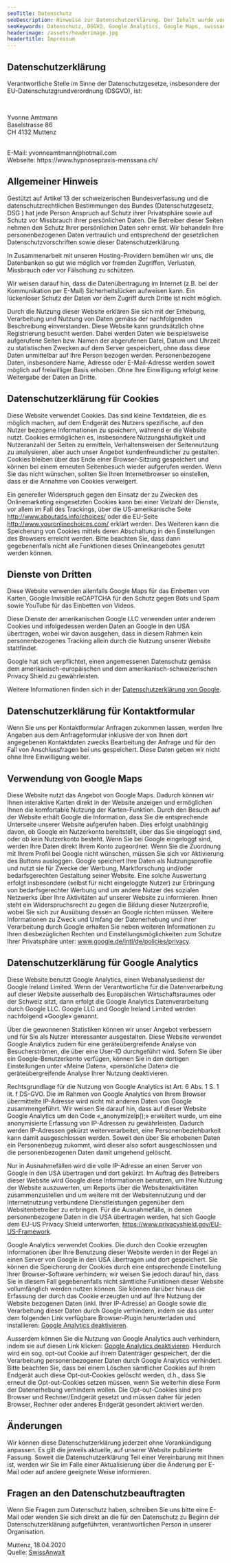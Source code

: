 ```yaml
---
seoTitle: Datenschutz
seoDescription: Hinweise zur Datenschutzerklärung. Der Inhalt wurde von swissanwalt.ch erstellt.
seoKeywords: Datenschutz, DSGVO, Google Analytics, Google Maps, swissanwalt, Hinweise, Cookies
headerimage: /assets/headerimage.jpg
headertitle: Impressum
---
```


<h2>Datenschutzerkl&auml;rung</h2>
<p>Verantwortliche Stelle im Sinne der Datenschutzgesetze, insbesondere der EU-Datenschutzgrundverordnung (DSGVO), ist:</p>
<br/>
<p>Yvonne Amtmann
    <br/>Baselstrasse 86
       <br/>CH 4132 Muttenz</p>
       <br/>E-Mail: yvonneamtmann@hotmail.com
       <br/>Webseite: https://www.hypnosepraxis-menssana.ch/ </p>
<h2>Allgemeiner Hinweis</h2>
<p>Gest&uuml;tzt auf Artikel 13 der schweizerischen Bundesverfassung und die datenschutzrechtlichen Bestimmungen des Bundes (Datenschutzgesetz, DSG
    <!--DSG-->) hat jede Person Anspruch auf Schutz ihrer Privatsph&auml;re sowie auf Schutz vor Missbrauch ihrer pers&ouml;nlichen Daten. Die Betreiber dieser Seiten nehmen den Schutz Ihrer pers&ouml;nlichen Daten sehr ernst. Wir behandeln Ihre personenbezogenen Daten vertraulich und entsprechend der gesetzlichen Datenschutzvorschriften sowie dieser Datenschutzerkl&auml;rung.</p>
<p>In Zusammenarbeit mit unseren Hosting-Providern bem&uuml;hen wir uns, die Datenbanken so gut wie m&ouml;glich vor fremden Zugriffen, Verlusten, Missbrauch oder vor F&auml;lschung zu sch&uuml;tzen.</p>
<p>Wir weisen darauf hin, dass die Daten&uuml;bertragung im Internet (z.B. bei der Kommunikation per E-Mail) Sicherheitsl&uuml;cken aufweisen kann. Ein l&uuml;ckenloser Schutz der Daten vor dem Zugriff durch Dritte ist nicht m&ouml;glich.</p>
<p>Durch die Nutzung dieser Website erkl&auml;ren Sie sich mit der Erhebung, Verarbeitung und Nutzung von Daten gem&auml;ss der nachfolgenden Beschreibung einverstanden. Diese Website kann grunds&auml;tzlich ohne Registrierung besucht werden. Dabei werden Daten wie beispielsweise aufgerufene Seiten bzw. Namen der abgerufenen Datei, Datum und Uhrzeit zu statistischen Zwecken auf dem Server gespeichert, ohne dass diese Daten unmittelbar auf Ihre Person bezogen werden. Personenbezogene Daten, insbesondere Name, Adresse oder E-Mail-Adresse werden soweit m&ouml;glich auf freiwilliger Basis erhoben. Ohne Ihre Einwilligung erfolgt keine Weitergabe der Daten an Dritte.</p>
<h2>Datenschutzerkl&auml;rung f&uuml;r Cookies</h2>
<p>Diese Website verwendet Cookies. Das sind kleine Textdateien, die es m&ouml;glich machen, auf dem Endger&auml;t des Nutzers spezifische, auf den Nutzer bezogene Informationen zu speichern, w&auml;hrend er die Website nutzt. Cookies erm&ouml;glichen es, insbesondere Nutzungsh&auml;ufigkeit und Nutzeranzahl der Seiten zu ermitteln, Verhaltensweisen der Seitennutzung zu analysieren, aber auch unser Angebot kundenfreundlicher zu gestalten.
    <!--Allg.Cookies-->Cookies bleiben &uuml;ber das Ende einer Browser-Sitzung gespeichert und k&ouml;nnen bei einem erneuten Seitenbesuch wieder aufgerufen werden. Wenn Sie das nicht w&uuml;nschen, sollten Sie Ihren Internetbrowser so einstellen, dass er die Annahme von Cookies verweigert.</p>
<p>Ein genereller Widerspruch gegen den Einsatz der zu Zwecken des Onlinemarketing eingesetzten Cookies kann bei einer Vielzahl der Dienste, vor allem im Fall des Trackings, über die US-amerikanische Seite <a href="http://www.aboutads.info/choices/" target="_blank" rel="noopener">http://www.aboutads.info/choices/</a> oder die EU-Seite <a href="http://www.youronlinechoices.com/" target="_blank" rel="noopener">http://www.youronlinechoices.com/</a> erklärt werden. Des Weiteren kann die Speicherung von Cookies mittels deren Abschaltung in den Einstellungen des Browsers erreicht werden. Bitte beachten Sie, dass dann gegebenenfalls nicht alle Funktionen dieses Onlineangebotes genutzt werden können.</p>
<h2>Dienste von Dritten</h2>
<p>Diese Website verwenden allenfalls Google Maps f&uuml;r das Einbetten von Karten, Google Invisible reCAPTCHA f&uuml;r den Schutz gegen Bots und Spam sowie YouTube f&uuml;r das Einbetten von Videos.</p>
<p>Diese Dienste der amerikanischen Google LLC verwenden unter anderem Cookies und infolgedessen werden Daten an Google in den USA &uuml;bertragen, wobei wir davon ausgehen, dass in diesem Rahmen kein personenbezogenes Tracking allein durch die Nutzung unserer Website stattfindet.</p>
<p>Google hat sich verpflichtet, einen angemessenen Datenschutz gem&auml;ss dem amerikanisch-europ&auml;ischen und dem amerikanisch-schweizerischen Privacy Shield zu gew&auml;hrleisten.</p>
<p>Weitere Informationen finden sich in der <a href='https://policies.google.com/privacy?hl=de' target="_blank" rel="noopener" style="color: inherit;">Datenschutzerkl&auml;rung von Google</a>.</p>
<h2>Datenschutzerkl&auml;rung f&uuml;r Kontaktformular</h2>
<p>Wenn Sie uns per Kontaktformular Anfragen zukommen lassen, werden Ihre Angaben aus dem Anfrageformular inklusive der von Ihnen dort angegebenen Kontaktdaten zwecks Bearbeitung der Anfrage und f&uuml;r den Fall von Anschlussfragen bei uns gespeichert. Diese Daten geben wir nicht ohne Ihre Einwilligung weiter.</p>
<h2>Verwendung von Google Maps</h2>
<p>Diese Website nutzt das Angebot von Google Maps. Dadurch können wir Ihnen interaktive Karten direkt in der Website anzeigen und ermöglichen Ihnen die komfortable Nutzung der Karten-Funktion. Durch den Besuch auf der Website erhält Google die Information, dass Sie die entsprechende Unterseite unserer Website aufgerufen haben. Dies erfolgt unabhängig davon, ob Google ein Nutzerkonto bereitstellt, über das Sie eingeloggt sind, oder ob kein Nutzerkonto besteht. Wenn Sie bei Google eingeloggt sind, werden Ihre Daten direkt Ihrem Konto zugeordnet. Wenn Sie die Zuordnung mit Ihrem Profil bei Google nicht wünschen, müssen Sie sich vor Aktivierung des Buttons ausloggen. Google speichert Ihre Daten als Nutzungsprofile und nutzt sie für Zwecke der Werbung, Marktforschung und/oder bedarfsgerechten Gestaltung seiner Website. Eine solche Auswertung erfolgt insbesondere (selbst für nicht eingeloggte Nutzer) zur Erbringung von bedarfsgerechter Werbung und um andere Nutzer des sozialen Netzwerks über Ihre Aktivitäten auf unserer Website zu informieren. Ihnen steht ein Widerspruchsrecht zu gegen die Bildung dieser Nutzerprofile, wobei Sie sich zur Ausübung dessen an Google richten müssen. Weitere Informationen zu Zweck und Umfang der Datenerhebung und ihrer Verarbeitung durch Google erhalten Sie neben weiteren Informationen zu Ihren diesbezüglichen Rechten und Einstellungsmöglichkeiten zum Schutze Ihrer Privatsphäre unter: <a href="http://www.google.de/intl/de/policies/privacy" target="_blank" rel="noopener">www.google.de/intl/de/policies/privacy</a>.</p>
<h2>Datenschutzerkl&auml;rung f&uuml;r Google Analytics</h2>
<p>Diese Website benutzt Google Analytics, einen Webanalysedienst der Google Ireland Limited. Wenn der Verantwortliche für die Datenverarbeitung auf dieser Website ausserhalb des Europäischen Wirtschaftsraumes oder der Schweiz sitzt, dann erfolgt die Google Analytics Datenverarbeitung durch Google LLC. Google LLC und Google Ireland Limited werden nachfolgend &laquo;Google&raquo; genannt.</p>
<p>Über die gewonnenen Statistiken können wir unser Angebot verbessern und für Sie als Nutzer interessanter ausgestalten. Diese Website verwendet Google Analytics zudem für eine geräteübergreifende Analyse von Besucherströmen, die über eine User-ID durchgeführt wird. Sofern Sie über ein Google-Benutzerkonto verfügen, können Sie in den dortigen Einstellungen unter &laquo;Meine Daten&raquo;, &laquo;persönliche Daten&raquo; die geräteübergreifende Analyse Ihrer Nutzung deaktivieren.</p>
<p>Rechtsgrundlage für die Nutzung von Google Analytics ist Art. 6 Abs. 1 S. 1 lit. f DS-GVO. Die im Rahmen von Google Analytics von Ihrem Browser übermittelte IP-Adresse wird nicht mit anderen Daten von Google zusammengeführt. Wir weisen Sie darauf hin, dass auf dieser Website Google Analytics um den Code &laquo;_anonymizeIp();&raquo; erweitert wurde, um eine anonymisierte Erfassung von IP-Adressen zu gewährleisten. Dadurch werden IP-Adressen gekürzt weiterverarbeitet, eine Personenbeziehbarkeit kann damit ausgeschlossen werden. Soweit den über Sie erhobenen Daten ein Personenbezug zukommt, wird dieser also sofort ausgeschlossen und die personenbezogenen Daten damit umgehend gelöscht.</p>
<p>Nur in Ausnahmefällen wird die volle IP-Adresse an einen Server von Google in den USA übertragen und dort gekürzt. Im Auftrag des Betreibers dieser Website wird Google diese Informationen benutzen, um Ihre Nutzung der Website auszuwerten, um Reports über die Websitenaktivitäten zusammenzustellen und um weitere mit der Websitennutzung und der Internetnutzung verbundene Dienstleistungen gegenüber dem Websitenbetreiber zu erbringen. Für die Ausnahmefälle, in denen personenbezogene Daten in die USA übertragen werden, hat sich Google dem EU-US Privacy Shield unterworfen, <a href="https://www.privacyshield.gov/EU-US-Framework" target="_blank" rel="noopener">https://www.privacyshield.gov/EU-US-Framework</a>.</p>
<p>Google Analytics verwendet Cookies. Die durch den Cookie erzeugten Informationen über Ihre Benutzung dieser Website werden in der Regel an einen Server von Google in den USA übertragen und dort gespeichert. Sie können die Speicherung der Cookies durch eine entsprechende Einstellung Ihrer Browser-Software verhindern; wir weisen Sie jedoch darauf hin, dass Sie in diesem Fall gegebenenfalls nicht sämtliche Funktionen dieser Website vollumfänglich werden nutzen können. Sie können darüber hinaus die Erfassung der durch das Cookie erzeugten und auf Ihre Nutzung der Website bezogenen Daten (inkl. Ihrer IP-Adresse) an Google sowie die Verarbeitung dieser Daten durch Google verhindern, indem sie das unter dem folgenden Link verfügbare Browser-Plugin herunterladen und installieren: <a href="https://www.swissanwalt.ch/de/gaoptout.aspx" target="_blank" rel="noopener">Google Analytics deaktivieren</a>.</p>
<p>Ausserdem können Sie die Nutzung von Google Analytics auch verhindern, indem sie auf diesen Link klicken: <a href="https://tools.google.com/dlpage/gaoptout?hl=de" target="_blank" rel="noopener">Google Analytics deaktivieren</a>. Hierdurch wird ein sog. opt-out Cookie auf ihrem Datenträger gespeichert, der die Verarbeitung personenbezogener Daten durch Google Analytics verhindert. Bitte beachten Sie, dass bei einem Löschen sämtlicher Cookies auf Ihrem Endgerät auch diese Opt-out-Cookies gelöscht werden, d.h., dass Sie erneut die Opt-out-Cookies setzen müssen, wenn Sie weiterhin diese Form der Datenerhebung verhindern wollen. Die Opt-out-Cookies sind pro Browser und Rechner/Endgerät gesetzt und müssen daher für jeden Browser, Rechner oder anderes Endgerät gesondert aktiviert werden.</p>
<h2>&Auml;nderungen</h2>
<p>Wir k&ouml;nnen diese Datenschutzerkl&auml;rung jederzeit ohne Vorank&uuml;ndigung anpassen. Es gilt die jeweils aktuelle, auf unserer Website publizierte Fassung. Soweit die Datenschutzerkl&auml;rung Teil einer Vereinbarung mit Ihnen ist, werden wir Sie im Falle einer Aktualisierung über die &Auml;nderung per E-Mail oder auf andere geeignete Weise informieren.</p>
<h2>Fragen an den Datenschutzbeauftragten</h2>
<p>Wenn Sie Fragen zum Datenschutz haben, schreiben Sie uns bitte eine E-Mail oder wenden Sie sich direkt an die f&uuml;r den Datenschutz zu Beginn der Datenschutzerkl&auml;rung aufgef&uuml;hrten, verantwortlichen Person in unserer Organisation.</p>
<p>Muttenz, 18.04.2020
    <!--ACHTUNG: Wenn Sie die Quelle ohne Erlaubnis von SwissAnwalt entfernen, dann begehen Sie eine Urheberrechtsverletzung welche in jedem Fall unter Kostenfolge geahndet wird.-->
    <br/>Quelle: <a href="https://www.swissanwalt.ch" target="_blank" rel="noopener">SwissAnwalt</a></p>
<!--Bitte beachten Sie die AGB von SwissAnwalt betreffend allfällig anfallenden Kosten bei Weglassen der Quelle!-->
